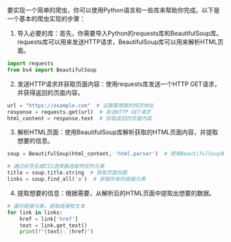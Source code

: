 要实现一个简单的爬虫，你可以使用Python语言和一些库来帮助你完成。以下是一个基本的爬虫实现的步骤：

1. 导入必要的库：首先，你需要导入Python的requests库和BeautifulSoup库。requests库可以用来发送HTTP请求，BeautifulSoup库可以用来解析HTML页面。

```python
import requests
from bs4 import BeautifulSoup
```

2. 发送HTTP请求并获取页面内容：使用requests库发送一个HTTP GET请求，并获得返回的页面内容。

```python
url = "https://example.com"  # 设置要爬取的网页地址
response = requests.get(url)  # 发送HTTP GET请求
html_content = response.text  # 获取返回的页面内容
```

3. 解析HTML页面：使用BeautifulSoup库解析获取的HTML页面内容，并提取想要的信息。

```python
soup = BeautifulSoup(html_content, 'html.parser')  # 使用BeautifulSoup解析页面

# 通过标签名或CSS选择器选取特定的元素
title = soup.title.string  # 获取页面标题
links = soup.find_all('a')  # 获取所有的链接元素
```

4. 提取想要的信息：根据需要，从解析后的HTML页面中提取出想要的数据。

```python
# 遍历链接元素，提取链接和文本
for link in links:
    href = link['href']
    text = link.get_text()
    print(f"{text}: {href}")
```
